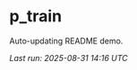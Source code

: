 # p_train

Auto-updating README demo.

<!--START_SECTION:status-->
_Last run: 2025-08-31 14:16 UTC_
<!--END_SECTION:status-->







































































































































































































































































